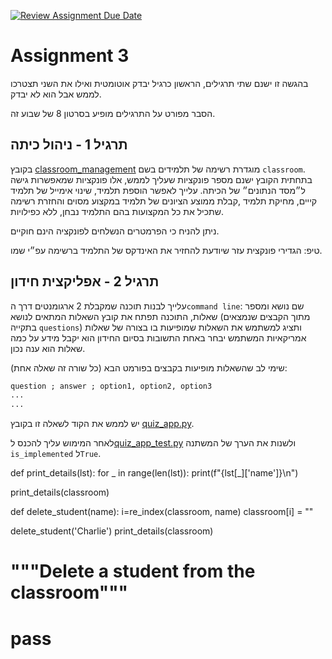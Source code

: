[![Review Assignment Due Date](https://classroom.github.com/assets/deadline-readme-button-24ddc0f5d75046c5622901739e7c5dd533143b0c8e959d652212380cedb1ea36.svg)](https://classroom.github.com/a/-Fh_L3kO)
# Assignment 3

בהגשה זו ישנם שתי תרגילים, הראשון כרגיל יבדק אוטומטית ואילו את השני תצטרכו לממש אבל הוא לא יבדק.

הסבר מפורט על התרגילים מופיע בסרטון 8 של שבוע זה.

## תרגיל 1 - ניהול כיתה

בקובץ [classroom_management](./classroom_managment.py) מוגדרת רשימה של תלמידים בשם `classroom`. בתחתית הקובץ ישנם מספר פונקציות שעליך לממש, אלו פונקציות שמאפשרות גישה ל״מסד הנתונים״ של הכיתה. עלייך לאפשר הוספת תלמיד, שינוי אימייל של תלמיד קייים, מחיקת תלמיד ,קבלת ממוצע הציונים של תלמיד במקצוע מסוים והחזרת רשימה שתכיל את כל המקצועות בהם התלמיד נבחן, ללא כפילויות.

ניתן להניח כי הפרמטרים הנשלחים לפונקציה הינם חוקיים.

טיפ: הגדירי פונקצית עזר שיודעת להחזיר את האינדקס של התלמיד ברשימה עפ״י שמו.

## תרגיל 2 - אפליקצית חידון

עלייך לבנות תוכנה שמקבלת 2 ארגומנטים דרך ה`command line`: שם נושא ומספר שאלות, התוכנה תפתח את קובץ השאלות המתאים לנושא (מתוך הקבצים שנמצאים בתקייה `questions`) ותציג למשתמש את השאלות שמופיעות בו בצורה של שאלות אמריקאיות המשתמש יבחר באחת התשובות בסיום החידון הוא יקבל מידע על כמה שאלות הוא ענה נכון.

שימי לב שהשאלות מופיעות בקבצים בפורמט הבא (כל שורה זה שאלה אחת):

```txt
question ; answer ; option1, option2, option3
...
...
```

יש לממש את הקוד לשאלה זו בקובץ [quiz_app.py](./quiz_app.py).

לאחר המימוש עליך להכנס ל[quiz_app_test.py](./quiz_app_test.py) ולשנות את הערך של המשתנה `is_implemented` ל`True`.

def print_details(lst):
    for _ in range(len(lst)):
        print(f"{lst[_]['name']}\n")

print_details(classroom)

   
    


def delete_student(name):
    i=re_index(classroom, name)
    classroom[i] = ""

delete_student('Charlie')
print_details(classroom)
   # """Delete a student from the classroom"""
 #   pass

